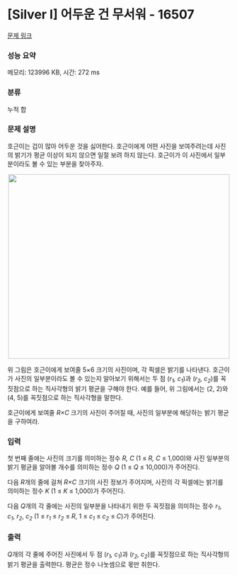 # [Silver I] 어두운 건 무서워 - 16507 

[문제 링크](https://www.acmicpc.net/problem/16507) 

### 성능 요약

메모리: 123996 KB, 시간: 272 ms

### 분류

누적 합

### 문제 설명

<p>호근이는 겁이 많아 어두운 것을 싫어한다. 호근이에게 어떤 사진을 보여주려는데 사진의 밝기가 평균 이상이 되지 않으면 일절 보려 하지 않는다. 호근이가 이 사진에서 일부분이라도 볼 수 있는 부분을 찾아주자.</p>

<p style="text-align: center;"><img alt="" src="https://upload.acmicpc.net/3fc4373e-edcf-45ea-a8af-5bde582612e3/-/preview/" style="height: 417px; width: 500px;"></p>

<p>위 그림은 호근이에게 보여줄 5×6 크기의 사진이며, 각 픽셀은 밝기를 나타낸다. 호근이가 사진의 일부분이라도 볼 수 있는지 알아보기 위해서는 두 점 (<em>r<sub>1</sub>, c<sub>1</sub></em>)과 (<em>r<sub>2</sub>, c<sub>2</sub></em>)를 꼭짓점으로 하는 직사각형의 밝기 평균을 구해야 한다. 예를 들어, 위 그림에서는 (2, 2)와 (4, 5)를 꼭짓점으로 하는 직사각형을 말한다.</p>

<p>호근이에게 보여줄 <em>R×C</em> 크기의 사진이 주어질 때, 사진의 일부분에 해당하는 밝기 평균을 구하여라.</p>

### 입력 

 <p>첫 번째 줄에는 사진의 크기를 의미하는 정수 <em>R, C</em> (1 ≤ <em>R, C</em> ≤ 1,000)와 사진 일부분의 밝기 평균을 알아볼 개수를 의미하는 정수 <em>Q</em> (1 ≤ <em>Q</em> ≤ 10,000)가 주어진다.</p>

<p>다음 <em>R</em>개의 줄에 걸쳐 <em>R×C</em> 크기의 사진 정보가 주어지며, 사진의 각 픽셀에는 밝기를 의미하는 정수 <em>K</em> (1 ≤ <em>K</em> ≤ 1,000)가 주어진다.</p>

<p>다음 <em>Q</em>개의 각 줄에는 사진의 일부분을 나타내기 위한 두 꼭짓점을 의미하는 정수 <em>r<sub>1</sub></em>, <em>c<sub>1</sub></em>, <em>r<sub>2</sub></em>, <em>c<sub>2</sub></em> (1 ≤ <em>r<sub>1</sub></em> ≤ <em>r<sub>2</sub></em> ≤ <em>R</em>, 1 ≤ <em>c<sub>1</sub></em> ≤ <em>c<sub>2</sub></em> ≤ <em>C</em>)가 주어진다.</p>

### 출력 

 <p><em>Q</em>개의 각 줄에 주어진 사진에서 두 점 (<em>r<sub>1</sub>, c<sub>1</sub></em>)과 (<em>r<sub>2</sub>, c<sub>2</sub></em>)를 꼭짓점으로 하는 직사각형의 밝기 평균을 출력한다. 평균은 정수 나눗셈으로 몫만 취한다.</p>

